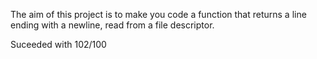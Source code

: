 The aim of this project is to make you code a function that returns a line ending with a newline, read from a file descriptor.

Suceeded with 102/100
